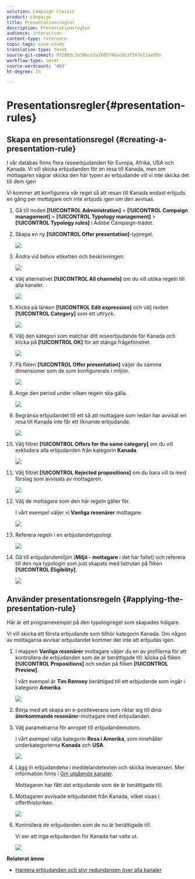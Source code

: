 ```yaml
---
solution: Campaign Classic
product: campaign
title: Presentationsregler
description: Presentationsregler
audience: interaction
content-type: reference
topic-tags: case-study
translation-type: tm+mt
source-git-commit: 972885c3a38bcd3a260574bacbb3f507e11ae05b
workflow-type: tm+mt
source-wordcount: '463'
ht-degree: 1%

---
```



# Presentationsregler{#presentation-rules}

## Skapa en presentationsregel {#creating-a-presentation-rule}

I vår databas finns flera reseerbjudanden för Europa, Afrika, USA och Kanada. Vi vill skicka erbjudanden för en resa till Kanada, men om mottagaren vägrar skicka den här typen av erbjudande vill vi inte skicka det till dem igen

Vi kommer att konfigurera vår regel så att resan till Kanada endast erbjuds en gång per mottagare och inte erbjuds igen om den avvisas.

1. Gå till noden **[!UICONTROL Administration]** > **[!UICONTROL Campaign management]** > **[!UICONTROL Typology management]** > **[!UICONTROL Typology rules]** i Adobe Campaign-trädet.
1. Skapa en ny **[!UICONTROL Offer presentation]**-typregel.

   ![](assets/offer_typology_example_001.png)

1. Ändra vid behov etiketten och beskrivningen.

   ![](assets/offer_typology_example_002.png)

1. Välj alternativet **[!UICONTROL All channels]** om du vill utöka regeln till alla kanaler.

   ![](assets/offer_typology_example_003.png)

1. Klicka på länken **[!UICONTROL Edit expression]** och välj noden **[!UICONTROL Category]** som ett uttryck.

   ![](assets/offer_typology_example_004.png)

1. Välj den kategori som matchar ditt reseerbjudande för Kanada och klicka på **[!UICONTROL OK]** för att stänga frågefönstret.

   ![](assets/offer_typology_example_005.png)

1. På fliken **[!UICONTROL Offer presentation]** väljer du samma dimensioner som de som konfigurerats i miljön.

   ![](assets/offer_typology_example_006.png)

1. Ange den period under vilken regeln ska gälla.

   ![](assets/offer_typology_example_007.png)

1. Begränsa erbjudandet till ett så att mottagare som redan har avvisat en resa till Kanada inte får ett liknande erbjudande.

   ![](assets/offer_typology_example_008.png)

1. Välj filtret **[!UICONTROL Offers for the same category]** om du vill exkludera alla erbjudanden från kategorin **Kanada**.

   ![](assets/offer_typology_example_020.png)

1. Välj filtret **[!UICONTROL Rejected propositions]** om du bara vill ta med förslag som avvisats av mottagaren.

   ![](assets/offer_typology_example_021.png)

1. Välj de mottagare som den här regeln gäller för.

   I vårt exempel väljer vi **Vanliga resenärer** mottagare.

   ![](assets/offer_typology_example_009.png)

1. Referera regeln i en erbjudandetypologi.

   ![](assets/offer_typology_example_013.png)

1. Gå till erbjudandemiljön (**Miljö - mottagare** i det här fallet) och referera till den nya typologin som just skapats med listrutan på fliken **[!UICONTROL Eligibility]**.

   ![](assets/offer_typology_example_014.png)

## Använder presentationsregeln {#applying-the-presentation-rule}

Här är ett programexempel på den typologiregel som skapades tidigare.

Vi vill skicka ett första erbjudande som tillhör kategorin Kanada. Om någon av mottagarna avvisar erbjudandet kommer det inte att erbjudas igen.

1. I mappen **Vanliga resenärer** mottagare väljer du en av profilerna för att kontrollera de erbjudanden som de är berättigade till: klicka på fliken **[!UICONTROL Propositions]** och sedan på fliken **[!UICONTROL Preview]**.

   I vårt exempel är **Tim Ramsey** berättigad till ett erbjudande som ingår i kategorin **Amerika**.

   ![](assets/offer_typology_example_015.png)

1. Börja med att skapa en e-postleverans som riktar sig till dina **återkommande resenärer**-mottagare med erbjudanden.
1. Välj parametrarna för anropet till erbjudandemotorn.

   I vårt exempel väljs kategorin **Resa i Amerika**, som innehåller underkategorierna **Kanada** och **USA**.

   ![](assets/offer_typology_example_016.png)

1. Lägg in erbjudandena i meddelandetexten och skicka leveransen. Mer information finns i [Om utgående kanaler](../../interaction/using/about-outbound-channels.md).

   Mottagaren har fått det erbjudande som de är berättigade till.

1. Mottagaren avvisade erbjudandet från Kanada, vilket visas i offerthistoriken.

   ![](assets/offer_typology_example_018.png)

1. Kontrollera de erbjudanden som de nu är berättigade till.

   Vi ser att inga erbjudanden för Kanada har valts ut.

   ![](assets/offer_typology_example_019.png)

**Relaterat ämne**

* [Hantera erbjudanden och styr redundansen över alla kanaler](https://helpx.adobe.com/campaign/kb/simplifying-campaign-management-acc.html#Manageoffersandcontrolredundancyacrosschannels)